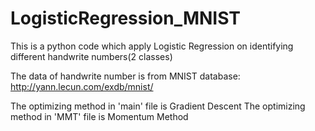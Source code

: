 # LogisticRegression_MNIST

This is a python code which apply Logistic Regression on identifying different handwrite numbers(2 classes)

The data of handwrite number is from MNIST database:
http://yann.lecun.com/exdb/mnist/

The optimizing method in 'main' file is Gradient Descent
The optimizing method in 'MMT' file is Momentum Method
